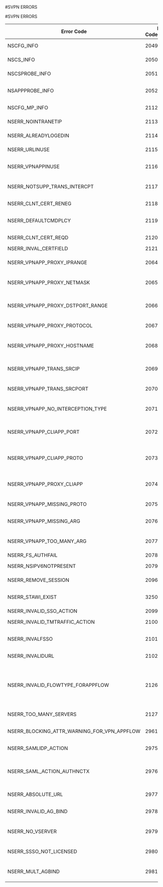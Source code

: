#SVPN ERRORS

#SVPN ERRORS



<table><thead><tr><th>Error Code</th><th>Error Code(Decimal)</th><th>Error Code(Hex)</th><th>Error Message</th></tr></thead><tbody><tr><td>NSCFG_INFO</td><td>2049</td><td>0x801</td><td>Sending the /cfg information</td><tr><tr><td>NSCS_INFO</td><td>2050</td><td>0x802</td><td>Backend server info exists</td><tr><tr><td>NSCSPROBE_INFO</td><td>2051</td><td>0x803</td><td>Probe to backend server pending</td><tr><tr><td>NSAPPPROBE_INFO</td><td>2052</td><td>0x804</td><td>Client side connection being closed</td><tr><tr><td>NSCFG_MP_INFO</td><td>2112</td><td>0x840</td><td>Sending the /mp_cfg Information</td><tr><tr><td>NSERR_NOINTRANETIP</td><td>2113</td><td>0x841</td><td>No Intranet IP available</td><tr><tr><td>NSERR_ALREADYLOGEDIN</td><td>2114</td><td>0x842</td><td>The user is already logged-in</td><tr><tr><td>NSERR_URLINUSE</td><td>2115</td><td>0x843</td><td>Bound URL/bookmark cannot be removed.</td><tr><tr><td>NSERR_VPNAPPINUSE</td><td>2116</td><td>0x844</td><td>Bound VPN application cannot be removed.</td><tr><tr><td>NSERR_NOTSUPP_TRANS_INTERCPT</td><td>2117</td><td>0x845</td><td>Transparent interception is not yet supported.</td><tr><tr><td>NSERR_CLNT_CERT_RENEG</td><td>2118</td><td>0x846</td><td>Client SSL certificate renegotiation failed</td><tr><tr><td>NSERR_DEFAULTCMDPLCY</td><td>2119</td><td>0x847</td><td>Default command policy cannot be removed</td><tr><tr><td>NSERR_CLNT_CERT_REQD</td><td>2120</td><td>0x848</td><td>Client SSL certificate is required</td><tr><tr><td>NSERR_INVAL_CERTFIELD</td><td>2121</td><td>0x849</td><td>Invalid certificate field</td><tr><tr><td>NSERR_VPNAPP_PROXY_IPRANGE</td><td>2064</td><td>0x810</td><td>Proxy interception does not support IP ranges</td><tr><tr><td>NSERR_VPNAPP_PROXY_NETMASK</td><td>2065</td><td>0x811</td><td>Proxy interception does not support netmasks</td><tr><tr><td>NSERR_VPNAPP_PROXY_DSTPORT_RANGE</td><td>2066</td><td>0x812</td><td>Proxy interception does not support destination port ranges</td><tr><tr><td>NSERR_VPNAPP_PROXY_PROTOCOL</td><td>2067</td><td>0x813</td><td>Proxy interception supports only TCP</td><tr><tr><td>NSERR_VPNAPP_PROXY_HOSTNAME</td><td>2068</td><td>0x814</td><td>Proxy interception does not support hostname interception</td><tr><tr><td>NSERR_VPNAPP_TRANS_SRCIP</td><td>2069</td><td>0x815</td><td>Transparent interception does not support source IP</td><tr><tr><td>NSERR_VPNAPP_TRANS_SRCPORT</td><td>2070</td><td>0x816</td><td>Transparent interception does not support source port</td><tr><tr><td>NSERR_VPNAPP_NO_INTERCEPTION_TYPE</td><td>2071</td><td>0x817</td><td>Intranet application requires an interception type</td><tr><tr><td>NSERR_VPNAPP_CLIAPP_PORT</td><td>2072</td><td>0x818</td><td>Both client application name and destination port cannot be specified</td><tr><tr><td>NSERR_VPNAPP_CLIAPP_PROTO</td><td>2073</td><td>0x819</td><td>Protocol can not be specified when client application name is present</td><tr><tr><td>NSERR_VPNAPP_PROXY_CLIAPP</td><td>2074</td><td>0x81a</td><td>Proxy interception does not support client application based interception</td><tr><tr><td>NSERR_VPNAPP_MISSING_PROTO</td><td>2075</td><td>0x81b</td><td>Protocol must be specified</td><tr><tr><td>NSERR_VPNAPP_MISSING_ARG</td><td>2076</td><td>0x81c</td><td>One of destIP, IPRange or hostname has to be specified</td><tr><tr><td>NSERR_VPNAPP_TOO_MANY_ARG</td><td>2077</td><td>0x81d</td><td>At most one of destIP, IPRange or hostname may be specified</td><tr><tr><td>NSERR_FS_AUTHFAIL</td><td>2078</td><td>0x81e</td><td>?</td><tr><tr><td>NSERR_NSIPV6NOTPRESENT</td><td>2079</td><td>0x81f</td><td>No IPV6 Netscaler IP has been configured</td><tr><tr><td>NSERR_REMOVE_SESSION</td><td>2096</td><td>0x830</td><td>No IPV6 Netscaler IP has been configured</td><tr><tr><td>NSERR_STAWI_EXIST</td><td>3250</td><td>0xcb2</td><td>A STA or WI DBS configuration exists. Unset it first</td><tr><tr><td>NSERR_INVALID_SSO_ACTION</td><td>2099</td><td>0x833</td><td>Invalid sso action</td><tr><tr><td>NSERR_INVALID_TMTRAFFIC_ACTION</td><td>2100</td><td>0x834</td><td>Invalid tm traffic action</td><tr><tr><td>NSERR_INVALFSSO</td><td>2101</td><td>0x835</td><td>SSO should be turned on for setting formsso action</td><tr><tr><td>NSERR_INVALIDURL</td><td>2102</td><td>0x836</td><td>Action url should be root relative url</td><tr><tr><td>NSERR_INVALID_FLOWTYPE_FORAPPFLOW</td><td>2126</td><td>0x84E</td><td>Flowtype needs to be REQUEST or ICA_REQUEST or OTHERTCP_REQUEST for appflow policy when bound to VPN vservers</td><tr><tr><td>NSERR_TOO_MANY_SERVERS</td><td>2127</td><td>0x84F</td><td>Too many servers bound</td><tr><tr><td>NSERR_BLOCKING_ATTR_WARNING_FOR_VPN_APPFLOW</td><td>2961</td><td>0xb91</td><td>Policy will not apply to VPN traffic if it has blocking attributes</td><tr><tr><td>NSERR_SAMLIDP_ACTION</td><td>2975</td><td>0xb9f</td><td>Invalid SAML IDP Action</td><tr><tr><td>NSERR_SAML_ACTION_AUTHNCTX</td><td>2976</td><td>0xba0</td><td>None option is mutually exclusive with other Authentication Class References</td><tr><tr><td>NSERR_ABSOLUTE_URL</td><td>2977</td><td>0xba1</td><td>URL has to be an absolute URL</td><tr><tr><td>NSERR_INVALID_AG_BIND</td><td>2978</td><td>0xba2</td><td>SSLVPN vserver can be bound to only SSL type CS vserver</td><tr><tr><td>NSERR_NO_VSERVER</td><td>2979</td><td>0xba3</td><td>Please specify the associated vserver name</td><tr><tr><td>NSERR_SSSO_NOT_LICENSED</td><td>2980</td><td>0xba4</td><td>This feature needs enterprise or platinum license.</td><tr><tr><td>NSERR_MULT_AGBIND</td><td>2981</td><td>0xba5</td><td>Only one VPN vserver can be bound to a CS vserver.</td><tr></tbody></table>
